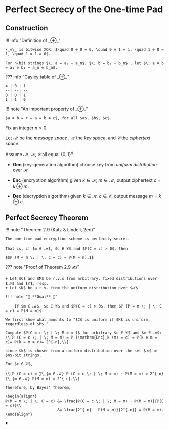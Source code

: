 # Perfect Secrecy of the One-time Pad

## Construction

!!! info "Definition of \_⊕\_"

    \_⊕\_ is bitwise XOR: $\quad 0 ⊕ 0 = 0, \quad 0 ⊕ 1 = 1, \quad 1 ⊕ 0 = 1, \quad 1 ⊕ 1 = 0$.

    For n-bit strings $\; a = a₁ ⋯ a_n$, $\; b = b₁ ⋯ b_n$ , let $\; a ⊕ b = a₁ ⊕ b₁ ⋯ a_n ⊕ b_n$.

??? info "Cayley table of \_⊕\_"

    ⊕ | 0 | 1
    --| --| --
    0 | 0 | 1
    1 | 1 | 0


!!! note "An important property of \_⊕\_"

    $a ⊕ b = c ⇔ a = b ⊕ c$, for all $a$, $b$, $c$.


Fix an integer $n > 0$.

Let $ℳ$ be the *message space* , $𝒦$ the *key space*, and $𝒞$ the *ciphertext space*.

Assume $ℳ$, $𝒦$, $𝒞$ all equal $\{0, 1\}^n$.

+  **Gen** (key-generation algorithm) choose key from *uniform distribution* over $𝒦$.

+  **Enc** (encryption algorithm) given $k ∈ 𝒦$, $m ∈ ℳ$,  output ciphertext $c = k ⊕ m$.

+  **Dec** (decryption algorithm) given $k ∈ 𝒦$, $c ∈ 𝒞$, output message $m = k ⊕ c$.

## Perfect Secrecy Theorem

!!! note "Theorem 2.9 (Katz & Lindell, 2ed)"

    The one-time pad encryption scheme is perfectly secret.

    That is, if $m ∈ ℳ$, $c ∈ 𝒞$ and $ℙ(C = c) > 0$, then

    $$ℙ (M = m \; | \; C = c) = ℙ(M = m).$$

??? note "Proof of Theorem 2.9 ✍️"

    + Let $C$ and $M$ be r.v.s from arbitrary, fixed distributions over $ℳ$ and $𝒞$, resp.
    + Let $K$ be a r.v. from the uniform distribution over $𝒦$.

    !!! note "🥅 **Goal** 🥅"

        If $m ∈ ℳ$, $c ∈ 𝒞$ and $ℙ(C = c) > 0$, then $ℙ (M = m \; | \; C = c) = ℙ(M = m)$.

    We first show what amounts to "$C$ is uniform if $K$ is uniform, regardless of $M$."

    Compute $ℙ(C = c \; | \; M = m )$ for arbitrary $c ∈ 𝒞$ and $m ∈ ℳ$:
    \\[ℙ (C = c \; | \; M = m) = ℙ (\mathrm{Enc}_k (m) = c) = ℙ(k ⊕ m = c)= ℙ(k = m ⊕ c)= 2^{-n},\\]

    since $k$ is chosen from a uniform distribution over the set $𝒦$ of $n$-bit strings.

    For $c ∈ 𝒞$,

    \\[ℙ (C = c) = ∑\_{m ∈ ℳ} ℙ (C = c \; | \; M = m) · ℙ(M = m) = 2^{-n} ∑\_{m ∈ ℳ} ℙ(M = m) = 2^{-n}.\\]

    Therefore, by Bayes' Theorem,

    \begin{align*}
    ℙ(M = m \; | \; C = c) &= \frac{ℙ(C = c \; | \; M = m) · ℙ(M = m)}{ℙ(C = c)}\\
                           &= \frac{2^{-n} · ℙ(M = m)}{2^{-n}} = ℙ(M = m).
    \end{align*}

    ∎


